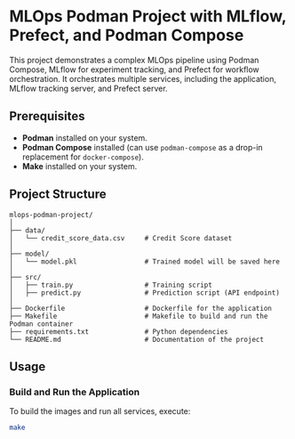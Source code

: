# MLOps Podman Project with MLflow, Prefect, and Podman Compose

This project demonstrates a complex MLOps pipeline using Podman Compose, MLflow for experiment tracking, and Prefect for workflow orchestration. It orchestrates multiple services, including the application, MLflow tracking server, and Prefect server.

## Prerequisites

- **Podman** installed on your system.
- **Podman Compose** installed (can use `podman-compose` as a drop-in replacement for `docker-compose`).
- **Make** installed on your system.

## Project Structure

```plaintext
mlops-podman-project/
│
├── data/
│   └── credit_score_data.csv     # Credit Score dataset
│
├── model/
│   └── model.pkl                 # Trained model will be saved here
│
├── src/
│   ├── train.py                  # Training script
│   ├── predict.py                # Prediction script (API endpoint)
│
├── Dockerfile                    # Dockerfile for the application
├── Makefile                      # Makefile to build and run the Podman container
├── requirements.txt              # Python dependencies
└── README.md                     # Documentation of the project

```

## Usage

### Build and Run the Application

To build the images and run all services, execute:

```bash
make